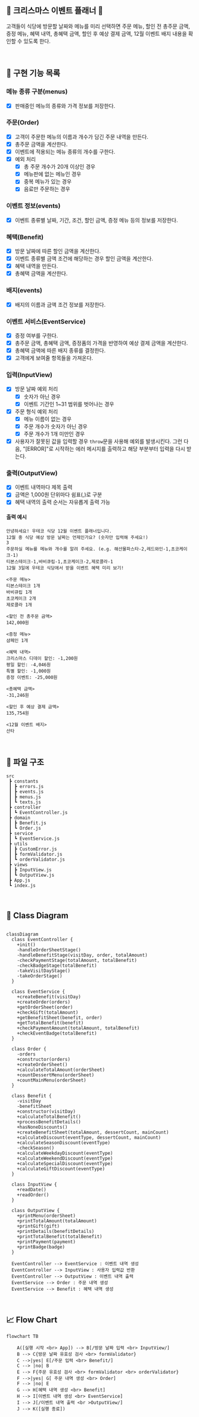## 🎄 크리스마스 이벤트 플래너 🎄

고객들이 식당에 방문할 날짜와 메뉴를 미리 선택하면 주문 메뉴, 할인 전 총주문 금액, 증정 메뉴, 혜택 내역, 총혜택 금액, 할인 후 예상 결제 금액, 12월 이벤트 배지 내용을 확인할 수 있도록 한다.

<br>

## 🚀 구현 기능 목록

### 메뉴 종류 구분(menus)

- [x] 판매중인 메뉴의 종류와 가격 정보를 저장한다.

### 주문(Order)

- [x] 고객이 주문한 메뉴의 이름과 개수가 담긴 주문 내역을 만든다.
- [x] 총주문 금액을 계산한다.
- [x] 이벤트에 적용되는 메뉴 종류의 개수를 구한다.
- [x] 예외 처리
  - [x] 총 주문 개수가 20개 이상인 경우
  - [x] 메뉴판에 없는 메뉴인 경우
  - [x] 중복 메뉴가 있는 경우
  - [x] 음료만 주문하는 경우

### 이벤트 정보(events)

- [x] 이벤트 종류별 날짜, 기간, 조건, 할인 금액, 증정 메뉴 등의 정보를 저장한다.

### 혜택(Benefit)

- [x] 방문 날짜에 따른 할인 금액을 계산한다.
- [x] 이벤트 종류별 금액 조건에 해당하는 경우 할인 금액을 계산한다.
- [x] 혜택 내역을 만든다.
- [x] 총혜택 금액을 계산한다.

### 배지(events)

- [x] 배지의 이름과 금액 조건 정보를 저장한다.

### 이벤트 서비스(EventService)

- [x] 증정 여부를 구한다.
- [x] 총주문 금액, 총혜택 금액, 증정품의 가격을 반영하여 예상 결제 금액을 계산한다.
- [x] 총혜택 금액에 따른 배지 종류를 결정한다.
- [x] 고객에게 보여줄 항목들을 가져온다.

### 입력(InputView)

- [x] 방문 날짜 예외 처리
  - [x] 숫자가 아닌 경우
  - [x] 이벤트 기간인 1~31 범위를 벗어나는 경우
- [x] 주문 형식 예외 처리
  - [x] 메뉴 이름이 없는 경우
  - [x] 주문 개수가 숫자가 아닌 경우
  - [x] 주문 개수가 1개 미만인 경우
- [x] 사용자가 잘못된 값을 입력할 경우 `throw`문을 사용해 예외를 발생시킨다. 그런 다음, "[ERROR]"로 시작하는 에러 메시지를 출력하고 해당 부분부터 입력을 다시 받는다.

### 출력(OutputView)

- [x] 이벤트 내역마다 제목 출력
- [x] 금액은 1,000원 단위마다 쉼표(,)로 구분
- [x] 혜택 내역의 출력 순서는 자유롭게 출력 가능

#### 출력 예시

```
안녕하세요! 우테코 식당 12월 이벤트 플래너입니다.
12월 중 식당 예상 방문 날짜는 언제인가요? (숫자만 입력해 주세요!)
3
주문하실 메뉴를 메뉴와 개수를 알려 주세요. (e.g. 해산물파스타-2,레드와인-1,초코케이크-1)
티본스테이크-1,바비큐립-1,초코케이크-2,제로콜라-1
12월 3일에 우테코 식당에서 받을 이벤트 혜택 미리 보기!

<주문 메뉴>
티본스테이크 1개
바비큐립 1개
초코케이크 2개
제로콜라 1개

<할인 전 총주문 금액>
142,000원

<증정 메뉴>
샴페인 1개

<혜택 내역>
크리스마스 디데이 할인: -1,200원
평일 할인: -4,046원
특별 할인: -1,000원
증정 이벤트: -25,000원

<총혜택 금액>
-31,246원

<할인 후 예상 결제 금액>
135,754원

<12월 이벤트 배지>
산타
```

<br>

## 📂 파일 구조

```
src
 ┣ constants
 ┃ ┣ errors.js
 ┃ ┣ events.js
 ┃ ┣ menus.js
 ┃ ┗ texts.js
 ┣ controller
 ┃ ┗ EventController.js
 ┣ domain
 ┃ ┣ Benefit.js
 ┃ ┗ Order.js
 ┣ service
 ┃ ┗ EventService.js
 ┣ utils
 ┃ ┣ CustomError.js
 ┃ ┣ formValidator.js
 ┃ ┗ orderValidator.js
 ┣ views
 ┃ ┣ InputView.js
 ┃ ┗ OutputView.js
 ┣ App.js
 ┗ index.js

```

<br>

## 🔗 Class Diagram

```mermaid

classDiagram
  class EventController {
    +init()
    -handleOrderSheetStage()
    -handleBenefitStage(visitDay, order, totalAmount)
    -checkPaymentStage(totalAmount, totalBenefit)
    -checkBadgeStage(totalBenefit)
    -takeVisitDayStage()
    -takeOrderStage()
  }

  class EventService {
    +createBenefit(visitDay)
    +createOrder(orders)
    +getOrderSheet(order)
    +checkGift(totalAmount)
    +getBenefitSheet(benefit, order)
    +getTotalBenefit(benefit)
    +checkPaymentAmount(totalAmount, totalBenefit)
    +checkEventBadge(totalBenefit)
  }

  class Order {
    -orders
    +constructor(orders)
    +createOrderSheet()
    +calculateTotalAmount(orderSheet)
    +countDessertMenu(orderSheet)
    +countMainMenu(orderSheet)
  }

  class Benefit {
    -visitDay
    -benefitSheet
    +constructor(visitDay)
    +calculateTotalBenefit()
    +processBenefitDetails()
    +hasNoneDiscounts()
    +createBenefitSheet(totalAmount, dessertCount, mainCount)
    +calculateDiscount(eventType, dessertCount, mainCount)
    +calculateSeasonDiscount(eventType)
    -checkSeason()
    +calculateWeekdayDiscount(eventType)
    +calculateWeekendDiscount(eventType)
    +calculateSpecialDiscount(eventType)
    +calculateGiftDiscount(eventType)
  }

  class InputView {
    +readDate()
    +readOrder()
  }

  class OutputView {
    +printMenu(orderSheet)
    +printTotalAmount(totalAmount)
    +printGift(gift)
    +printDetails(benefitDetails)
    +printTotalBenefit(totalBenefit)
    +printPayment(payment)
    +printBadge(badge)
  }

  EventController --> EventService : 이벤트 내역 생성
  EventController --> InputView : 사용자 입력값 반환
  EventController --> OutputView : 이벤트 내역 출력
  EventService --> Order : 주문 내역 생성
  EventService --> Benefit : 혜택 내역 생성

```

<br>

## 📈 Flow Chart

```mermaid
flowchart TB

    A([실행 시작 <br> App]) --> B[/방문 날짜 입력 <br> InputView/]
    B --> C{방문 날짜 유효성 검사 <br> formValidator}
    C -->|yes| E[/주문 입력 <br> Benefit/]
    C --> |no| B
    E --> F{주문 유효성 검사 <br> formValidator <br> orderValidator}
    F -->|yes| G[ 주문 내역 생성 <br> Order]
    F --> |no| E
    G --> H[혜택 내역 생성 <br> Benefit]
    H --> I[이벤트 내역 생성 <br> EventService]
    I --> J[/이벤트 내역 출력 <br >OutputView/]
    J --> K([실행 종료])
```
